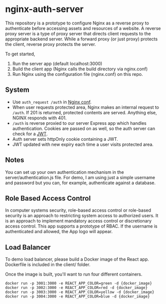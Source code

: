 # nginx-auth-server

This repository is a prototype to configure Nginx as a reverse proxy to authenticate before accessing assets and resources of a website. A reverse proxy server is a type of proxy server that directs client requests to the appropriate backend server. While a forward proxy (or just proxy) protects the client, reverse proxy protects the server.

To get started,

1. Run the server app (default localhost:3000)
1. Build the client app (Nginx calls the build directory via nginx.conf)
1. Run Nginx using the configuration file (nginx.conf) on this repo.

## System

- Use `auth_request /auth` in [Nginx conf](https://docs.nginx.com/nginx/admin-guide/security-controls/configuring-subrequest-authentication/).
- When user requests protected area, Nginx makes an internal request to `/auth`. If 201 is returned, protected contents are served. Anything else, NGINX responds with 401.
- `/auth` is reverse proxied to our server Express app which handles authentication. Cookies are passed on as well, so the auth server can check for a [JWT](https://jwt.io/).
- Auth server sets httpOnly cookie containing a JWT.
- JWT updated with new expiry each time a user visits protected area.

## Notes

You can set up your own authentication mechanism in the server/authentication.js file. For demo, I am using just a simple username and password but you can, for example, authenticate against a database.

## Role Based Access Control

In computer systems security, role-based access control or role-based security is an approach to restricting system access to authorized users. It is an approach to implement mandatory access control or discretionary access control. This app supports a prototype of RBAC. If the username is authenticated and allowed, the App logo will appear.

## Load Balancer

To demo load balancer, please build a Docker image of the React app. Dockerfile is included in the client/ folder.

Once the image is built, you'll want to run four different containers.

```
docker run -p 3001:3000 -e REACT_APP_COLOR=green -d {docker_image}
docker run -p 3002:3000 -e REACT_APP_COLOR=red -d {docker_image}
docker run -p 3003:3000 -e REACT_APP_COLOR=yellow -d {docker_image}
docker run -p 3004:3000 -e REACT_APP_COLOR=blue -d {docker_image}
```
